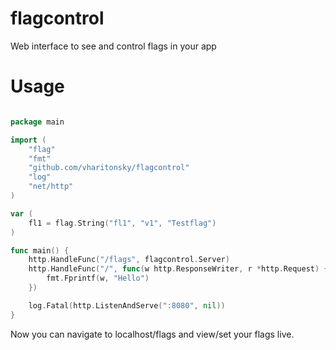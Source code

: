 flagcontrol
===========

Web interface to see and control flags in your app 

Usage
======

```go

package main

import (
	"flag"
	"fmt"
	"github.com/vharitonsky/flagcontrol"
	"log"
	"net/http"
)

var (
	fl1 = flag.String("fl1", "v1", "Testflag")
)

func main() {
	http.HandleFunc("/flags", flagcontrol.Server)
	http.HandleFunc("/", func(w http.ResponseWriter, r *http.Request) {
		fmt.Fprintf(w, "Hello")
	})

	log.Fatal(http.ListenAndServe(":8080", nil))
}


```

Now you can navigate to localhost/flags and view/set your flags live.
